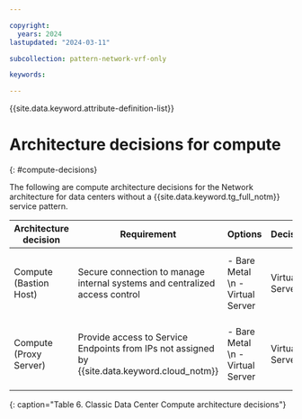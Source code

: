 ```yaml
---

copyright:
  years: 2024
lastupdated: "2024-03-11"

subcollection: pattern-network-vrf-only

keywords:

---
```


{{site.data.keyword.attribute-definition-list}}

# Architecture decisions for compute
{: #compute-decisions}

The following are compute architecture decisions for the Network architecture for data centers without a {{site.data.keyword.tg_full_notm}} service pattern.

| **Architecture decision**        | **Requirement**                                                            | **Options**                                 | **Decision**   | **Rationale**                                    |
|----------------------------------|----------------------------------------------------------------------------|---------------------------------------------|----------------|--------------------------------------------------|
| Compute (Bastion Host)              | Secure connection to manage internal systems and centralized access control | - Bare Metal  \n - Virtual Server | Virtual Server | Flexible compute resources to meet compute needs |
| Compute (Proxy Server) | Provide access to Service Endpoints from IPs not assigned by {{site.data.keyword.cloud_notm}}                 | - Bare Metal  \n - Virtual Server | Virtual Server | Flexible compute resources to meet compute needs |
{: caption="Table 6. Classic Data Center Compute architecture decisions"}
